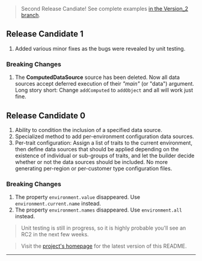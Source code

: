 > Second Release Candiate!
> See complete examples [in the Version_2 branch](https://github.com/WJSoftware/wj-config/tree/Version_2/examples).

## Release Candidate 1

1. Added various minor fixes as the bugs were revealed by unit testing.

### Breaking Changes

1. The **ComputedDataSource** source has been deleted.  Now all data sources accept deferred execution of their 
*"main"* (or "data") argument.  Long story short:  Change `addComputed` to `addObject` and all will work just fine.

## Release Candidate 0

1. Ability to condition the inclusion of a specified data source.
2. Specialized method to add per-environment configuration data sources.
3. Per-trait configuration:  Assign a list of traits to the current environment, then define data sources that should 
be applied depending on the existence of individual or sub-groups of traits, and let the builder decide whether or not 
the data sources should be included.  No more generating per-region or per-customer type configuration files.

### Breaking Changes

1. The property `environment.value` disappeared.  Use `environment.current.name` instead.
2. The property `environment.names` disappeared.  Use `environment.all` instead.

> Unit testing is still in progress, so it is highly probable you'll see an RC2 in the next few weeks.

> Visit the [project's homepage](https://github.com/WJSoftware/wj-config) for the latest version of this README.
---
